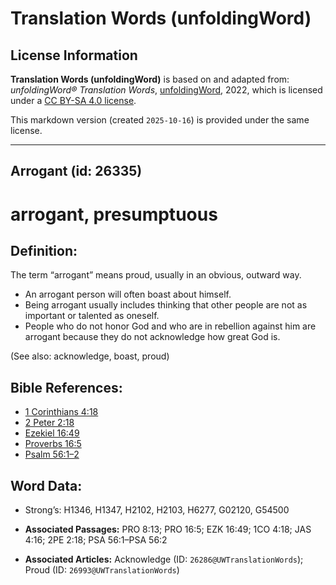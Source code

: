 # Translation Words (unfoldingWord)

## License Information

**Translation Words (unfoldingWord)** is based on and adapted from: _unfoldingWord® Translation Words_, [unfoldingWord](https://unfoldingword.org/utw), 2022, which is licensed under a [CC BY-SA 4.0 license](https://creativecommons.org/licenses/by-sa/4.0/legalcode.en).

This markdown version (created `2025-10-16`) is provided under the same license.



--------------------------------

## Arrogant (id: 26335)

arrogant, presumptuous
======================

Definition:
-----------

The term “arrogant” means proud, usually in an obvious, outward way.

* An arrogant person will often boast about himself.
* Being arrogant usually includes thinking that other people are not as important or talented as oneself.
* People who do not honor God and who are in rebellion against him are arrogant because they do not acknowledge how great God is.

(See also: acknowledge, boast, proud)

Bible References:
-----------------

* [1 Corinthians 4:18](https://ref.ly/1Cor4:18)
* [2 Peter 2:18](https://ref.ly/2Pet2:18)
* [Ezekiel 16:49](https://ref.ly/Ezek16:49)
* [Proverbs 16:5](https://ref.ly/Prov16:5)
* [Psalm 56:1–2](https://ref.ly/Ps56:1-Ps56:2)

Word Data:
----------

* Strong’s: H1346, H1347, H2102, H2103, H6277, G02120, G54500

* **Associated Passages:** PRO 8:13; PRO 16:5; EZK 16:49; 1CO 4:18; JAS 4:16; 2PE 2:18; PSA 56:1–PSA 56:2
* **Associated Articles:** Acknowledge (ID: `26286@UWTranslationWords`); Proud (ID: `26993@UWTranslationWords`)

